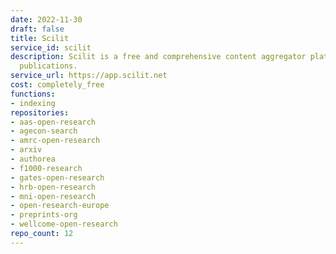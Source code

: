 ```yaml
---
date: 2022-11-30
draft: false
title: Scilit
service_id: scilit
description: Scilit is a free and comprehensive content aggregator platform for scholarly
  publications.
service_url: https://app.scilit.net
cost: completely_free
functions:
- indexing
repositories:
- aas-open-research
- agecon-search
- amrc-open-research
- arxiv
- authorea
- f1000-research
- gates-open-research
- hrb-open-research
- mni-open-research
- open-research-europe
- preprints-org
- wellcome-open-research
repo_count: 12
---
```



